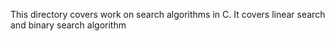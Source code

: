 This directory covers work on search algorithms in C.
It covers linear search and binary search algorithm
